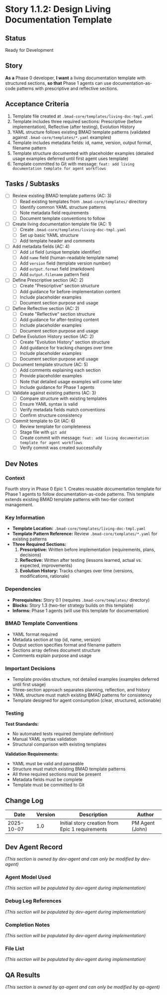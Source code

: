 # Story 1.1.2: Design Living Documentation Template

## Status
Ready for Development

## Story
**As a** Phase 0 developer,
**I want** a living documentation template with structured sections,
**so that** Phase 1 agents can use documentation-as-code patterns with prescriptive and reflective sections.

## Acceptance Criteria

1. Template file created at `.bmad-core/templates/living-doc-tmpl.yaml`
2. Template includes three required sections: Prescriptive (before implementation), Reflective (after testing), Evolution History
3. YAML structure follows existing BMAD template patterns (validated against `.bmad-core/templates/*.yaml` examples)
4. Template includes metadata fields: id, name, version, output format, filename pattern
5. Template structure documented with placeholder examples (detailed usage examples deferred until first agent uses template)
6. Template committed to Git with message: `feat: add living documentation template for agent workflows`

## Tasks / Subtasks

- [ ] Review existing BMAD template patterns (AC: 3)
  - [ ] Read existing templates from `.bmad-core/templates/` directory
  - [ ] Identify common YAML structure patterns
  - [ ] Note metadata field requirements
  - [ ] Document template conventions to follow
- [ ] Create living documentation template file (AC: 1)
  - [ ] Create `.bmad-core/templates/living-doc-tmpl.yaml`
  - [ ] Set up basic YAML structure
  - [ ] Add template header and comments
- [ ] Add metadata fields (AC: 4)
  - [ ] Add `id` field (unique template identifier)
  - [ ] Add `name` field (human-readable template name)
  - [ ] Add `version` field (template version number)
  - [ ] Add `output.format` field (markdown)
  - [ ] Add `output.filename` pattern field
- [ ] Define Prescriptive section (AC: 2)
  - [ ] Create "Prescriptive" section structure
  - [ ] Add guidance for before-implementation content
  - [ ] Include placeholder examples
  - [ ] Document section purpose and usage
- [ ] Define Reflective section (AC: 2)
  - [ ] Create "Reflective" section structure
  - [ ] Add guidance for after-testing content
  - [ ] Include placeholder examples
  - [ ] Document section purpose and usage
- [ ] Define Evolution History section (AC: 2)
  - [ ] Create "Evolution History" section structure
  - [ ] Add guidance for tracking changes over time
  - [ ] Include placeholder examples
  - [ ] Document section purpose and usage
- [ ] Document template structure (AC: 5)
  - [ ] Add comments explaining each section
  - [ ] Provide placeholder examples
  - [ ] Note that detailed usage examples will come later
  - [ ] Include guidance for Phase 1 agents
- [ ] Validate against existing patterns (AC: 3)
  - [ ] Compare structure with existing templates
  - [ ] Ensure YAML syntax is valid
  - [ ] Verify metadata fields match conventions
  - [ ] Confirm structure consistency
- [ ] Commit template to Git (AC: 6)
  - [ ] Review template for completeness
  - [ ] Stage file with `git add`
  - [ ] Create commit with message: `feat: add living documentation template for agent workflows`
  - [ ] Verify commit was created successfully

## Dev Notes

### Context
Fourth story in Phase 0 Epic 1. Creates reusable documentation template for Phase 1 agents to follow documentation-as-code patterns. This template extends existing BMAD template patterns with two-tier context management.

### Key Information
- **Template Location:** `.bmad-core/templates/living-doc-tmpl.yaml`
- **Template Pattern Reference:** Review `.bmad-core/templates/*.yaml` for existing patterns
- **Three Required Sections:**
  1. **Prescriptive:** Written before implementation (requirements, plans, decisions)
  2. **Reflective:** Written after testing (lessons learned, actual vs. expected, improvements)
  3. **Evolution History:** Tracks changes over time (versions, modifications, rationale)

### Dependencies
- **Prerequisites:** Story 0.1 (requires `.bmad-core/templates/` directory)
- **Blocks:** Story 1.3 (two-tier strategy builds on this template)
- **Informs:** Phase 1 agents (will use this template for documentation)

### BMAD Template Conventions
- YAML format required
- Metadata section at top (id, name, version)
- Output section specifies format and filename pattern
- Sections array defines document structure
- Comments explain purpose and usage

### Important Decisions
- Template provides structure, not detailed examples (examples deferred until first usage)
- Three-section approach separates planning, reflection, and history
- YAML structure must match existing BMAD patterns for consistency
- Template designed for agent consumption (clear, structured, actionable)

### Testing

**Test Standards:**
- No automated tests required (template definition)
- Manual YAML syntax validation
- Structural comparison with existing templates

**Validation Requirements:**
- YAML must be valid and parseable
- Structure must match existing BMAD template patterns
- All three required sections must be present
- Metadata fields must be complete
- Template must be committed to Git

## Change Log

| Date | Version | Description | Author |
|------|---------|-------------|--------|
| 2025-10-07 | 1.0 | Initial story creation from Epic 1 requirements | PM Agent (John) |

## Dev Agent Record

_(This section is owned by dev-agent and can only be modified by dev-agent)_

### Agent Model Used
_(This section will be populated by dev-agent during implementation)_

### Debug Log References
_(This section will be populated by dev-agent during implementation)_

### Completion Notes
_(This section will be populated by dev-agent during implementation)_

### File List
_(This section will be populated by dev-agent during implementation)_

## QA Results

_(This section is owned by qa-agent and can only be modified by qa-agent)_
